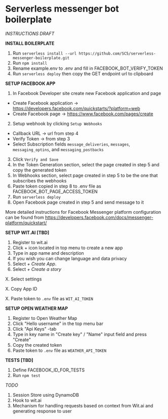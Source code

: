 # Serverless messenger bot boilerplate

_INSTRUCTIONS DRAFT_

**INSTALL BOILERPLATE**

1. Run `serverless install --url https://github.com/SC5/serverless-messenger-boilerplate.git`
2. Run `npm install`
3. Rename example.env to .env and fill in FACEBOOK_BOT_VERIFY_TOKEN
4. Run `serverless deploy` then copy the GET endpoint url to clipboard

**SETUP FACEBOOK APP**

1. In Facebook Developer site create new Facebook application and page
  * Create Facebook application -> https://developers.facebook.com/quickstarts/?platform=web
  * Create Facebook page -> https://www.facebook.com/pages/create
2. Setup webhook by clicking `Setup Webhooks`
  * Callback URL -> url from step 4
  * Verify Token -> from step 3
  * Select Subscription fields `message_deliveries`, `messages`, `messaging_optins`, and `messaging_postbacks`
3. Click `Verify and Save`
4. In the Token Generation section, select the page created in step 5 and copy the generated token
5. In Webhooks section, select page created in step 5 to be the one that subscribes the webhooks
6. Paste token copied in step 8 to .env file as FACEBOOK_BOT_PAGE_ACCESS_TOKEN
7. Run `serverless deploy`
8. Open Facebook page created in step 5 and send message to it

More detailed instructions for Facebook Messenger platform configuration can be found from https://developers.facebook.com/docs/messenger-platform/quickstart/

**SETUP WIT.AI [TBD]**

1. Register to wit.ai
2. Click + icon located in top menu to create a new app
3. Type in app name and description
4. If you wish you can change language and data privacy
5. Select _+ Create App_.
6. Select _+ Create a story_


X. Select settings

X. Copy App ID

X. Paste token to `.env` file as `WIT_AI_TOKEN`

**SETUP OPEN WEATHER MAP**

1. Register to Open Weather Map
2. Click "Hello username" in the top menu bar
3. Click "Api Keys" -tab
4. Type in key name in "Create key" / "Name" input field and press "Create"
5. Copy the created token
6. Paste token to `.env` file as `WEATHER_API_TOKEN`


**TESTS [TBD]**
1. Define FACEBOOK_ID_FOR_TESTS
2. Run `npm test`



_TODO_

1. Session Store using DynamoDB
2. Hook to wit.ai
3. Mechanism for handling requests based on context from Wit.ai and generating response to user
